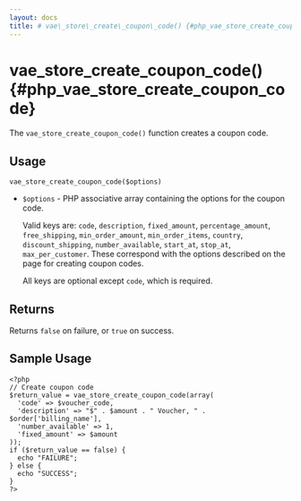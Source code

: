 ```yaml
---
layout: docs
title: # vae\_store\_create\_coupon\_code() {#php_vae_store_create_coupon_code}
---
```


# vae\_store\_create\_coupon\_code() {#php_vae_store_create_coupon_code}

The `vae_store_create_coupon_code()` function creates a coupon code.

## Usage

`vae_store_create_coupon_code($options)`

-   `$options` - PHP associative array containing the options for the
    coupon code.

    Valid keys are: `code`, `description`, `fixed_amount`,
    `percentage_amount`, `free_shipping`, `min_order_amount`,
    `min_order_items`, `country`, `discount_shipping`,
    `number_available`, `start_at`, `stop_at`, `max_per_customer`. These
    correspond with the options described on the page for creating
    coupon codes.

    All keys are optional except `code`, which is required.

## Returns

Returns `false` on failure, or `true` on success.

## Sample Usage

    <?php
    // Create coupon code
    $return_value = vae_store_create_coupon_code(array(
      'code' => $voucher_code, 
      'description' => "$" . $amount . " Voucher, " . $order['billing_name'], 
      'number_available' => 1, 
      'fixed_amount' => $amount
    )); 
    if ($return_value == false) {
      echo "FAILURE";
    } else {
      echo "SUCCESS";
    }
    ?>
